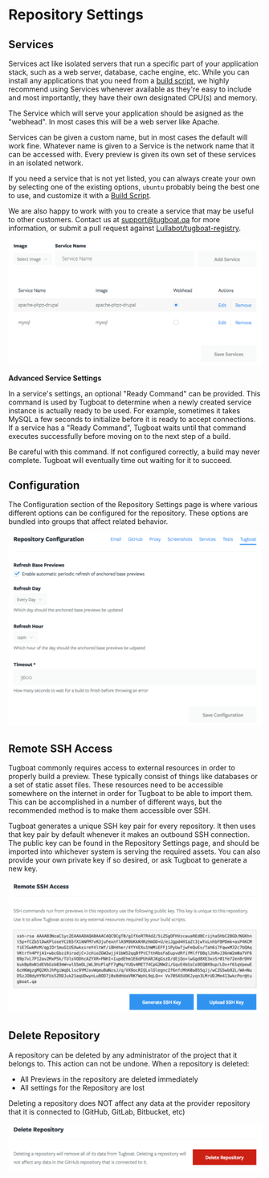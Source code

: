 # Repository Settings

## Services

Services act like isolated servers that run a specific part of your application
stack, such as a web server, database, cache engine, etc. While you can install
any applications that you need from a [build script](../build-scriopt/index.md),
we highly recommend using Services whenever available as they're easy to include
and most importantly, they have their own designated CPU(s) and memory.

The Service which will serve your application should be asigned as the
"webhead". In most cases this will be a web server like Apache.

Services can be given a custom name, but in most cases the default will work
fine. Whatever name is given to a Service is the network name that it can be
accessed with. Every preview is given its own set of these services in an
isolated network.

If you need a service that is not yet listed, you can always create your own by
selecting one of the existing options, `ubuntu` probably being the best one to
use, and customize it with a [Build Script](../../build-script/index.md).

We are also happy to work with you to create a service that may be useful to
other customers.  Contact us at [support@tugboat.qa](mailto:support@tugboat.qa)
for more information, or submit a pull request against
[Lullabot/tugboat-registry](https://github.com/Lullabot/tugboat-registry).

![Services](_images/services.png)

**Advanced Service Settings**

In a service's settings, an optional "Ready Command" can be
provided. This command is used by Tugboat to determine when a newly created
service instance is actually ready to be used. For example, sometimes it takes
MySQL a few seconds to initialize before it is ready to accept connections. If
a service has a "Ready Command", Tugboat waits until that command executes
successfully before moving on to the next step of a build.

Be careful with this command. If not configured correctly, a build may never
complete. Tugboat will eventually time out waiting for it to succeed.

## Configuration

The Configuration section of the Repository Settings page is where various
different options can be configured for the repository. These options are
bundled into groups that affect related behavior.

![Repository Configuration](_images/repo-configuration.png)

## Remote SSH Access

Tugboat commonly requires access to external resources in order to properly
build a preview. These typically consist of things like databases or a set of
static asset files. These resources need to be accessible somewhere on the
internet in order for Tugboat to be able to import them. This can be
accomplished in a number of different ways, but the recommended method is to
make them accessible over SSH.

Tugboat generates a unique SSH key pair for every repository. It then uses that
key pair by default whenever it makes an outbound SSH connection. The public key
can be found in the Repository Settings page, and should be imported into
whichever system is serving the required assets. You can also provide your own
private key if so desired, or ask Tugboat to generate a new key.

![SSH Key Generator](_images/ssh.png)

## Delete Repository

A repository can be deleted by any administrator of the project that it belongs
to. This action can not be undone. When a repository is deleted:

* All Previews in the repository are deleted immediately
* All settings for the Repository are lost

Deleting a repository does NOT affect any data at the provider repository that
it is connected to (GitHub, GitLab, Bitbucket, etc)

![Delete Repository](_images/repo-delete.png)
